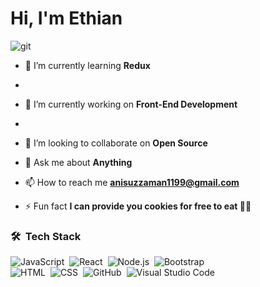 <h1 align="left">Hi, I'm Ethian</h1>


![git](https://user-images.githubusercontent.com/86909240/186987229-58445091-9627-44c1-bc5b-f501ed10d4b7.PNG)




- 🌱 I’m currently learning **Redux**
- 
- 🔭 I’m currently working on **Front-End Development**
- 
- 👯 I’m looking to collaborate on **Open Source**

- 💬 Ask me about **Anything**

- 📫 How to reach me **anisuzzaman1199@gmail.com**

- ⚡ Fun fact **I can provide you cookies for free to eat 🍪😂**

### 🛠 &nbsp;Tech Stack

![JavaScript](https://img.shields.io/badge/-JavaScript-05122A?style=flat&logo=javascript)&nbsp;
![React](https://img.shields.io/badge/-React-05122A?style=flat&logo=react)&nbsp;
![Node.js](https://img.shields.io/badge/-Node.js-05122A?style=flat&logo=node.js)&nbsp;
![Bootstrap](https://img.shields.io/badge/-Bootstrap-05122A?style=flat&logo=bootstrap&logoColor=563D7C)\
![HTML](https://img.shields.io/badge/-HTML-05122A?style=flat&logo=HTML5)&nbsp;
![CSS](https://img.shields.io/badge/-CSS-05122A?style=flat&logo=CSS3&logoColor=1572B6)&nbsp;
![GitHub](https://img.shields.io/badge/-GitHub-05122A?style=flat&logo=github)&nbsp;
![Visual Studio Code](https://img.shields.io/badge/-Visual%20Studio%20Code-05122A?style=flat&logo=visual-studio-code&logoColor=007ACC)&nbsp;
